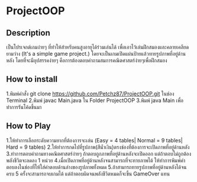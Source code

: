 # ProjectOOP

## Description
เป็นโปรเจกต์เกมง่ายๆ ที่ทำให้สำหรับคนสูงอายุได้ร่วมเล่นได้ เพื่อเอาไว้เล่นฝึกสมองและคลายเคลียดยามว่าง (It's a simple game project.)
โดยจะเป็นเกมเปิดแผ่นป้ายแล้วทายรูปภาพที่อยู่ด้านหลัง โดยที่จะมีอุปสรรคง่ายๆ คือการต้องตอบคำถามสมการคณิตศาสตร์ง่ายๆเพื่อฝึกสมอง

## How to install
1.พิมพ์คำสั่ง git clone https://github.com/Petchz87/ProjectOOP.git ในช่อง Terminal
2.พิมพ์ javac Main.java ใน Folder ProjectOOP
3.พิมพ์ java Main เพื่อทำการรันโค้ดขึ้นมา

## How to Play
1.ให้ทำการเลือกระดับความยากที่ต้องการจะเล่น (Easy = 4 tables| Normal = 9 tables| Hard = 9 tables)
2.ให้ทำการกดไปที่รูปภาพ(สีน้ำเงิน)ตรงช่องที่ต้องการจะเปิดภาพที่อยู่ด้านหลัง
3.ทำการตอบคำถามทางคณิตศาสตร์ง่ายๆ ถ้าตอบถูกภาพที่อยู่ด้านหลังจะเปิดออก แต่ถ้าตอบไม่ถูกต้องพลังชีวิตจะลดลง 1 หน่วย
4.เมื่อเปิดภาพที่อยู่ด้านหลังจนสามารถที่จะทายภาพได้ ให้ทำการพิมพ์คำตอบลงในช่องที่ให้ใส่คำตอบด้านล่างของรูปภาพทั้งหมด
5.ถ้าสามารถทายรูปภาพที่อยู่ด้านหลังได้จนครบ 5 ครั้งจะสามารถจบเกมได้ แต่ถ้าตอบผิดจนพลังชีวิตหมดก็จะขึ้น GameOver แทน
